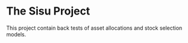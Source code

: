 # The Sisu Project

This project contain back tests of asset allocations and stock selection models. 
